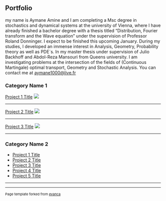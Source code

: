 ## Portfolio

my name is Aymane Amine and I am completing a Msc degree in stochastics and dynamical systems at the university of Vienna, where I have already finished a bachelor degree with a thesis titled “Distribution, Fourier transform and the Wave equation” under the supervision of Professor Roland Donninger. I expect to be finished this upcoming January. During my studies, I developed an immense interest in Analysis, Geometry, Probability theory as well as PDE´s.  In my master thesis under supervision of Julio Backhoff and Abdol-Reza Mansouri from Queens university. I am investigating problems at the intersection of the fields of (Continuous Martingale) optimal transport, Geometry and Stochastic Analysis. 
You can contact me at aymane1000@live.fr


### Category Name 1 

[Project 1 Title](/sample_page)
<img src="images/dummy_thumbnail.jpg?raw=true"/>

---
[Project 2 Title](/pdf/sample_presentation.pdf)
<img src="images/dummy_thumbnail.jpg?raw=true"/>

---
[Project 3 Title](http://example.com/)
<img src="images/dummy_thumbnail.jpg?raw=true"/>

---

### Category Name 2

- [Project 1 Title](http://example.com/)
- [Project 2 Title](http://example.com/)
- [Project 3 Title](http://example.com/)
- [Project 4 Title](http://example.com/)
- [Project 5 Title](http://example.com/)

---




---
<p style="font-size:11px">Page template forked from <a href="https://github.com/evanca/quick-portfolio">evanca</a></p>
<!-- Remove above link if you don't want to attibute -->
